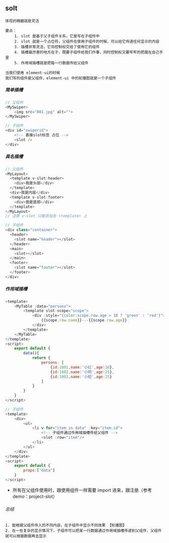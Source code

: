 ## solt

    体现的精髓就是灵活

    要点：
        1. slot 是基于父子组件关系，它是写在子组件中
        2. slot 就是一个占位符，父组件在使用子组件的时候，可以给它传递任何显示的内容
        3. 插槽非常灵活，它将控制权交给了使用它的组件
        4. 插槽最厉害的地方在于，既要子组件给我们作事，同时控制权又要牢牢的把握在自己手里
        5. 作用域插槽就是把每一行数据传给父组件

    当我们使用 element-ui的时候
    我们写的组件是父组件，element-ui 中的轮播图就是一个子组件

##### 简单插槽

```javascript
// 父组件
<MySwiper>
    <img src="001.jpg" alt="">
</MySwiper>
```

```javascript
// 子组件
<div id="swiperid">
    <!-- 直接slot标签 占位 -->
    <slot />
</div>
```

##### 具名插槽

```javascript
// 父组件
<MyLayout>
  <template v-slot:header>
    <div>我是头部</div>
  </template>
  <div>我是内容</div>
  <template v-slot:footer>
    <div>我是底部</div>
  </template>
</MyLayout>
// 注意 v-slot 只能添加在 <template> 上
```

```javascript
// 子组件
<div class="container">
  <header>
    <slot name="header"></slot>
  </header>
  <main>
    <slot></slot>
  </main>
  <footer>
    <slot name="footer"></slot>
  </footer>
</div>
```

##### 作用域插槽

```javascript
<template>
    <MyTable :data="persons">
        <template slot-scope="scope">
            <div :style="{color:scope.row.age > 18 ? 'green' : 'red'}">
                {{scope.row.name}}---{{scope.row.age}}
            </div>
        </template>
    </MyTable>
</template>
<script>
    export default {
        data(){
            return {
                persons: [
                    {id:1001,name:'小红',age:16},
                    {id:1002,name:'小明',age:25},
                    {id:1003,name:'小昭',age:15}
                ]
            }
        }
    }
</script>
```

```javascript
// 子组件
<template>
    <div>
        <ul>
            <li v-for="item in data" :key="item.id">
                <!-- 子组件通过作用域插槽传给父组件 -->
                <slot :row="item"/>
            </li>
        </ul>
    </div>
</template>
<script>
    export default {
        props:["data"]
    }
</script>

```

-   所有在父组件使用时，跟使用组件一样需要 import 进来，跟注册（参考demo：project-slot）


###### 总结

    1. 能根据父组件传入的不同内容，在子组件中显示不同效果 【轮播图】
    2. 在一些复杂的显示情况下，子组件可以把某一行数据通过作用域插槽传递到父组件，父组件就可以根据数据再去显示
